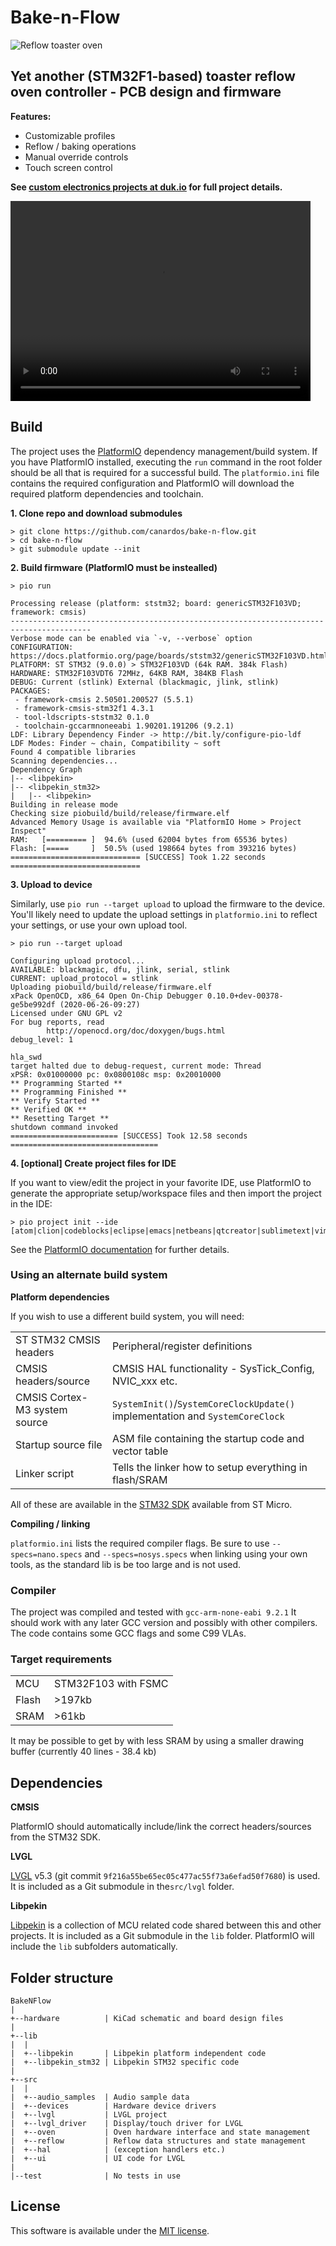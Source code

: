 # Bake-n-Flow

![Reflow toaster oven](bake-n-flow.jpg)

## Yet another (STM32F1-based) toaster reflow oven controller - PCB design and firmware

**Features:**

- Customizable profiles
- Reflow / baking operations
- Manual override controls
- Touch screen control

**See [custom electronics projects at duk.io](https://www.duk.io/blog/electronics-projects/) for full project details.**

<video width="480" height="320" autoplay loop>
  <source src="https://blog.duk.io/content/images/2020/09/bakenflow_ui.mp4" type="video/mp4" />
  Your browser does not support the video tag.
</video>

## Build

The project uses the [PlatformIO](https://platformio.org/) dependency management/build system. If you have PlatformIO installed, executing the `run` command in the root folder should be all that is required for a successful build. The `platformio.ini` file contains the required configuration and PlatformIO will download the required platform dependencies and toolchain.

**1. Clone repo and download submodules**

```shell
> git clone https://github.com/canardos/bake-n-flow.git
> cd bake-n-flow
> git submodule update --init
```

**2. Build firmware (PlatformIO must be instealled)**

```shell
> pio run

Processing release (platform: ststm32; board: genericSTM32F103VD; framework: cmsis)
----------------------------------------------------------------------------------------
Verbose mode can be enabled via `-v, --verbose` option
CONFIGURATION: https://docs.platformio.org/page/boards/ststm32/genericSTM32F103VD.html
PLATFORM: ST STM32 (9.0.0) > STM32F103VD (64k RAM. 384k Flash)
HARDWARE: STM32F103VDT6 72MHz, 64KB RAM, 384KB Flash
DEBUG: Current (stlink) External (blackmagic, jlink, stlink)
PACKAGES:
 - framework-cmsis 2.50501.200527 (5.5.1)
 - framework-cmsis-stm32f1 4.3.1
 - tool-ldscripts-ststm32 0.1.0
 - toolchain-gccarmnoneeabi 1.90201.191206 (9.2.1)
LDF: Library Dependency Finder -> http://bit.ly/configure-pio-ldf
LDF Modes: Finder ~ chain, Compatibility ~ soft
Found 4 compatible libraries
Scanning dependencies...
Dependency Graph
|-- <libpekin>
|-- <libpekin_stm32>
|   |-- <libpekin>
Building in release mode
Checking size piobuild/build/release/firmware.elf
Advanced Memory Usage is available via "PlatformIO Home > Project Inspect"
RAM:   [========= ]  94.6% (used 62004 bytes from 65536 bytes)
Flash: [=====     ]  50.5% (used 198664 bytes from 393216 bytes)
============================= [SUCCESS] Took 1.22 seconds =============================
```

**3. Upload to device**

Similarly, use `pio run --target upload` to upload the firmware to the device. You'll likely need to update the upload settings in `platformio.ini` to reflect your settings, or use your own upload tool.

```shell
> pio run --target upload

Configuring upload protocol...
AVAILABLE: blackmagic, dfu, jlink, serial, stlink
CURRENT: upload_protocol = stlink
Uploading piobuild/build/release/firmware.elf
xPack OpenOCD, x86_64 Open On-Chip Debugger 0.10.0+dev-00378-ge5be992df (2020-06-26-09:27)
Licensed under GNU GPL v2
For bug reports, read
        http://openocd.org/doc/doxygen/bugs.html
debug_level: 1

hla_swd
target halted due to debug-request, current mode: Thread
xPSR: 0x01000000 pc: 0x0800108c msp: 0x20010000
** Programming Started **
** Programming Finished **
** Verify Started **
** Verified OK **
** Resetting Target **
shutdown command invoked
======================== [SUCCESS] Took 12.58 seconds =================================
```

**4. [optional] Create project files for IDE**

If you want to view/edit the project in your favorite IDE, use PlatformIO to generate the appropriate setup/workspace files and then import the project in the IDE:

```shell
> pio project init --ide [atom|clion|codeblocks|eclipse|emacs|netbeans|qtcreator|sublimetext|vim|visualstudio|vscode]
```

See the [PlatformIO documentation](https://docs.platformio.org) for further details.

### Using an alternate build system

**Platform dependencies**

If you wish to use a different build system, you will need:

| | |
|-|-|
| ST STM32 CMSIS headers | Peripheral/register definitions |
| CMSIS headers/source | CMSIS HAL functionality - SysTick_Config, NVIC_xxx etc.|
| CMSIS Cortex-M3 system source | `SystemInit()`/`SystemCoreClockUpdate()` implementation and `SystemCoreClock`|
| Startup source file | ASM file containing the startup code and vector table |
| Linker script | Tells the linker how to setup everything in flash/SRAM |

All of these are available in the [STM32 SDK](https://www.st.com/en/development-tools/stm32-software-development-tools.html) available from ST Micro.

**Compiling / linking**

`platformio.ini` lists the required compiler flags. Be sure to use `--specs=nano.specs` and `--specs=nosys.specs` when linking using your own tools, as the standard lib is be too large and is not used.

### Compiler

The project was compiled and tested with `gcc-arm-none-eabi 9.2.1` It should work with any later GCC version and possibly with other compilers. The code contains some GCC flags and some C99 VLAs.

### Target requirements

| | |
|-|-|
|MCU  | STM32F103 with FSMC |
|Flash| >197kb              |
|SRAM | >61kb               |

It may be possible to get by with less SRAM by using a smaller drawing buffer (currently 40 lines - 38.4 kb)

## Dependencies

**CMSIS**

PlatformIO should automatically include/link the correct headers/sources from the STM32 SDK.

**LVGL**

[LVGL](https://github.com/lvgl/lvgl) v5.3 (git commit `9f216a55be65ec05c477ac55f73a6efad50f7680`) is used. It is included as a Git submodule in the`src/lvgl` folder.

**Libpekin**

[Libpekin](https://gihub.com/canardos/libpekin) is a collection of MCU related code shared between this and other projects. It is included as a Git submodule in the `lib` folder. PlatformIO will include the `lib` subfolders automatically.

## Folder structure

```
BakeNFlow
|
+--hardware          | KiCad schematic and board design files
|
+--lib
|  |
|  +--libpekin       | Libpekin platform independent code
|  +--libpekin_stm32 | Libpekin STM32 specific code
|
+--src
|  |
|  +--audio_samples  | Audio sample data
|  +--devices        | Hardware device drivers
|  +--lvgl           | LVGL project
|  +--lvgl_driver    | Display/touch driver for LVGL
|  +--oven           | Oven hardware interface and state management
|  +--reflow         | Reflow data structures and state management
|  +--hal            | (exception handlers etc.)
|  +--ui             | UI code for LVGL
|
|--test              | No tests in use
```

## License

This software is available under the [MIT license](https://opensource.org/license/MIT).
